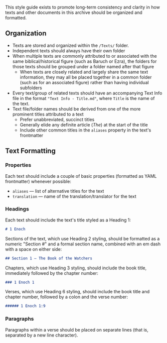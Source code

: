 This style guide exists to promote long-term consistency and clarity in how texts and other documents in this archive should be organized and formatted.
## Organization
- Texts are stored and organized within the `/Texts/` folder.
- Independent texts should always have their own folder
- When multiple texts are commonly attributed to or associated with the same biblical/historical figure (such as Baruch or Ezra), the folders for those texts should be grouped under a folder named after that figure
	- When texts are closely related and largely share the same text information, they may all be placed together in a common folder (such as for an associated figure) rather than having individual subfolders
- Every text/group of related texts should have an accompanying Text Info file in the format `"Text Info - Title.md"`, where `Title` is the name of the text.
- Text file/folder names should be derived from one of the more prominent titles attributed to a text
	- Prefer unabbreviated, succinct titles
	- Generally elide any definite article (*The*) at the start of the title
	- Include other common titles in the `aliases` property in the text's frontmatter
## Text Formatting
### Properties
Each text should include a couple of basic properties (formatted as YAML frontmatter) whenever possible:
- `aliases` — list of alternative titles for the text
- `translation` — name of the translation/translator for the text
### Headings
Each text should include the text's title styled as a Heading 1:
```markdown
# 1 Enoch
```
Sections of the text, which use Heading 2 styling, should be formatted as a numeric "Section #" and a formal section name, combined with an em dash with a space on either side:
```markdown
## Section 1 — The Book of the Watchers
```
Chapters, which use Heading 3 styling, should include the book title, immediately followed by the chapter number:
```markdown
### 1 Enoch 1
```
Verses, which use Heading 6 styling, should include the book title and chapter number, followed by a colon and the verse number:
```markdown
###### 1 Enoch 1:9
```
### Paragraphs
Paragraphs within a verse should be placed on separate lines (that is, separated by a new line character).